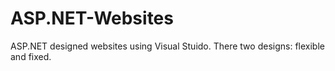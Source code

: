 # ASP.NET-Websites
ASP.NET designed websites using Visual Stuido. There two designs: flexible and fixed.
